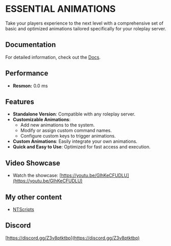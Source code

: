 # ESSENTIAL ANIMATIONS

Take your players experience to the next level with a comprehensive set of basic and optimized animations tailored specifically for your roleplay server.

## Documentation
For detailed information, check out the [Docs](https://ntscripts.gitbook.io/ntscripts-docs).

## Performance

- **Resmon:** 0.0 ms

## Features

- **Standalone Version**: Compatible with any roleplay server.
- **Customizable Animations**: 
  - Add new animations to the system.
  - Modify or assign custom command names.
  - Configure custom keys to trigger animations.
- **Custom Animations**: Easily integrate your own animations.
- **Quick and Easy to Use**: Optimized for fast access and execution.

## Video Showcase

- Watch the showcase: [https://youtu.be/GlhKeCFUDLU](https://youtu.be/GlhKeCFUDLU)

## My other content
- [NTScripts](https://ntscripts.tebex.io)

## Discord
[https://discord.gg/Z3v8ptktbp](https://discord.gg/Z3v8ptktbp)
